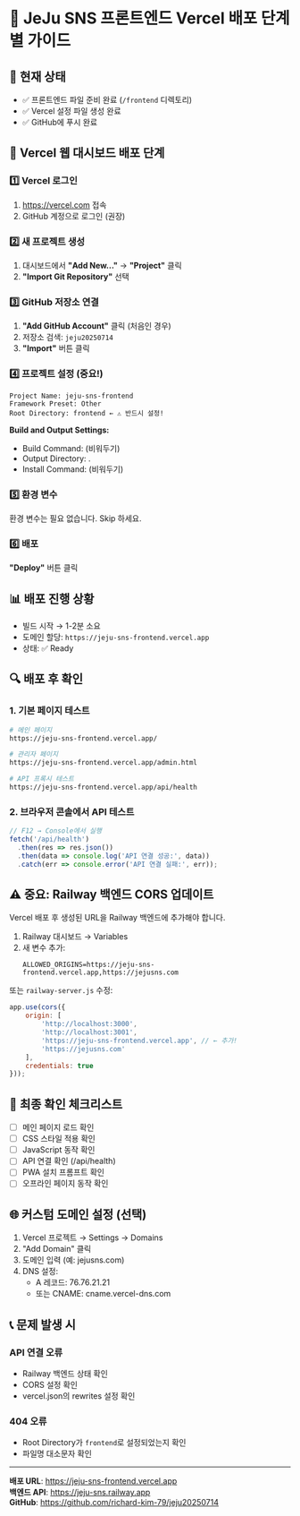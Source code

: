 # 🚀 JeJu SNS 프론트엔드 Vercel 배포 단계별 가이드

## 📍 현재 상태
- ✅ 프론트엔드 파일 준비 완료 (`/frontend` 디렉토리)
- ✅ Vercel 설정 파일 생성 완료
- ✅ GitHub에 푸시 완료

## 🔧 Vercel 웹 대시보드 배포 단계

### 1️⃣ Vercel 로그인
1. https://vercel.com 접속
2. GitHub 계정으로 로그인 (권장)

### 2️⃣ 새 프로젝트 생성
1. 대시보드에서 **"Add New..."** → **"Project"** 클릭
2. **"Import Git Repository"** 선택

### 3️⃣ GitHub 저장소 연결
1. **"Add GitHub Account"** 클릭 (처음인 경우)
2. 저장소 검색: `jeju20250714`
3. **"Import"** 버튼 클릭

### 4️⃣ 프로젝트 설정 (중요!)
```
Project Name: jeju-sns-frontend
Framework Preset: Other
Root Directory: frontend ← ⚠️ 반드시 설정!
```

**Build and Output Settings:**
- Build Command: (비워두기)
- Output Directory: .
- Install Command: (비워두기)

### 5️⃣ 환경 변수
환경 변수는 필요 없습니다. Skip 하세요.

### 6️⃣ 배포
**"Deploy"** 버튼 클릭

## 📊 배포 진행 상황
- 빌드 시작 → 1-2분 소요
- 도메인 할당: `https://jeju-sns-frontend.vercel.app`
- 상태: ✅ Ready

## 🔍 배포 후 확인

### 1. 기본 페이지 테스트
```bash
# 메인 페이지
https://jeju-sns-frontend.vercel.app/

# 관리자 페이지
https://jeju-sns-frontend.vercel.app/admin.html

# API 프록시 테스트
https://jeju-sns-frontend.vercel.app/api/health
```

### 2. 브라우저 콘솔에서 API 테스트
```javascript
// F12 → Console에서 실행
fetch('/api/health')
  .then(res => res.json())
  .then(data => console.log('API 연결 성공:', data))
  .catch(err => console.error('API 연결 실패:', err));
```

## ⚠️ 중요: Railway 백엔드 CORS 업데이트

Vercel 배포 후 생성된 URL을 Railway 백엔드에 추가해야 합니다.

1. Railway 대시보드 → Variables
2. 새 변수 추가:
   ```
   ALLOWED_ORIGINS=https://jeju-sns-frontend.vercel.app,https://jejusns.com
   ```

또는 `railway-server.js` 수정:
```javascript
app.use(cors({
    origin: [
        'http://localhost:3000',
        'http://localhost:3001',
        'https://jeju-sns-frontend.vercel.app', // ← 추가!
        'https://jejusns.com'
    ],
    credentials: true
}));
```

## 🎯 최종 확인 체크리스트

- [ ] 메인 페이지 로드 확인
- [ ] CSS 스타일 적용 확인
- [ ] JavaScript 동작 확인
- [ ] API 연결 확인 (/api/health)
- [ ] PWA 설치 프롬프트 확인
- [ ] 오프라인 페이지 동작 확인

## 🌐 커스텀 도메인 설정 (선택)

1. Vercel 프로젝트 → Settings → Domains
2. "Add Domain" 클릭
3. 도메인 입력 (예: jejusns.com)
4. DNS 설정:
   - A 레코드: 76.76.21.21
   - 또는 CNAME: cname.vercel-dns.com

## 📞 문제 발생 시

### API 연결 오류
- Railway 백엔드 상태 확인
- CORS 설정 확인
- vercel.json의 rewrites 설정 확인

### 404 오류
- Root Directory가 `frontend`로 설정되었는지 확인
- 파일명 대소문자 확인

---
**배포 URL**: https://jeju-sns-frontend.vercel.app  
**백엔드 API**: https://jeju-sns.railway.app  
**GitHub**: https://github.com/richard-kim-79/jeju20250714
